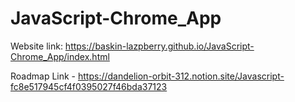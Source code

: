 # JavaScript-Chrome_App

Website link: https://baskin-lazpberry.github.io/JavaScript-Chrome_App/index.html

Roadmap Link - https://dandelion-orbit-312.notion.site/Javascript-fc8e517945cf4f0395027f46bda37123
